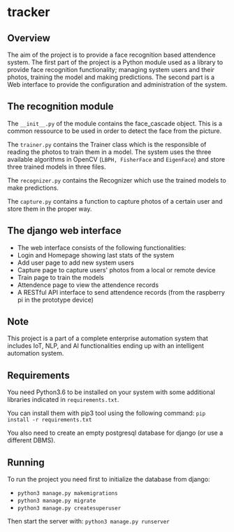 # tracker

## Overview

The aim of the project is to provide a face recognition based attendence system.
The first part of the project is a Python module used as a library to provide face recognition functionality; managing system users and their photos, training the model and making predictions.
The second part is a Web interface to provide the configuration and administration of the system.

## The recognition module
The ```__init__.py``` of the module contains the face_cascade object. This is a common ressource to be used in order to detect the face from the picture.

The ```trainer.py``` contains the Trainer class which is the responsible of reading the photos to train them in a model.
The system uses the three available algorithms in OpenCV (```LBPH, FisherFace``` and ```EigenFace```) and store three trained models in three files.

The ```recognizer.py``` contains the Recognizer which use the trained models to make predictions.

The ```capture.py``` contains a function to capture photos of a certain user and store them in the proper way.


## The django web interface
- The web interface consists of the following functionalities:
- Login and Homepage showing last stats of the system
- Add user page to add new system users
- Capture page to capture users' photos from a local or remote device
- Train page to train the models
- Attendence page to view the attendence records
- A RESTful API interface to send attendence records (from the raspberry pi in the prototype device)

## Note
This project is a part of a complete enterprise automation system that includes IoT, NLP, and AI functionalities ending up with an intelligent automation system.

## Requirements
You need Python3.6 to be installed on your system with some additional libraries indicated in ```requirements.txt```.

You can install them with pip3 tool using the following command: ```pip install -r requirements.txt```

You also need to create an empty postgresql database for django (or use a different DBMS).

## Running
To run the project you need first to initialize the database from django:
- ```python3 manage.py makemigrations```
- ```python3 manage.py migrate```
- ```python3 manage.py createsuperuser```

Then start the server with:
```python3 manage.py runserver```
